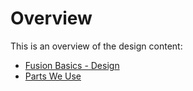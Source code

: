 # Overview

This is an overview of the design content:

- [Fusion Basics - Design](/design/fusion_basics)
- [Parts We Use](/design.parts_to_use)